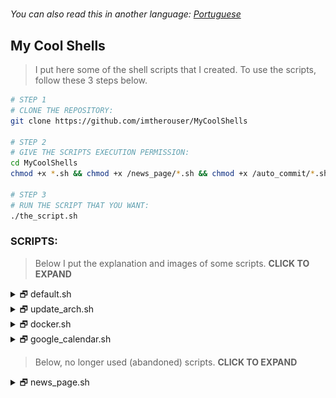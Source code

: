 #

_You can also read this in another language: [Portuguese](readme.pt-BR.md)_

## My Cool Shells

> I put here some of the shell scripts that I created. To use the scripts, follow these 3 steps below.

```bash
# STEP 1
# CLONE THE REPOSITORY:
git clone https://github.com/imtherouser/MyCoolShells

# STEP 2
# GIVE THE SCRIPTS EXECUTION PERMISSION:
cd MyCoolShells
chmod +x *.sh && chmod +x /news_page/*.sh && chmod +x /auto_commit/*.sh

# STEP 3
# RUN THE SCRIPT THAT YOU WANT:
./the_script.sh
```

### SCRIPTS:

> Below I put the explanation and images of some scripts. **CLICK TO EXPAND**

<details>

<summary>🗗 default.sh</summary>

## _🙼 default.sh_

This is a script I created to be used within all other shell scripts. This is useful to stylize texts, and to create menus quickly. To use this, import default.sh at the beginning of your script code:

```bash
source "default.sh"
```

**Examples and Features:**

**🔸 TEXT STYLIZER FEATURE**

```bash
# WITHOUT DEFAULT.SH
echo -ne "\e[1m\e[97m SCRIPT NAME \e[2m\e[37m\e[7m teste.sh \e[0m"
echo -e "\e[34m I'm blue,\e[31m I'm red,\e[32m I'm green."
echo -e "\e[42m\e[1m\e[97m Bold White Text on Green Background "
```

```bash
# WITH DAFAULT.SH
title "SCRIPT NAME"
echo -e "$blue I'm blue,$red I'm red,$green I'm green."
echo -e "$bg_green$bold$white Bold White Text on Green Background "
```

_Both examples print exactly the same result_

![default.sh_text_image](screenshots/screenshot-text.png)

**🔸 MENU CREATOR FEATURE**

FUNCTION MENU (fmenu) - Create menus from functions. To do this, simply create functions ending with "/menu":

```bash
The_menu_item/menu() {
  #commands
}
Another_item/menu() {
  #commands
}
fmenu
```

```txt
# RESULT:
 1. The menu item
 2. Another item

 Nº
```

LIST MENU (lmenu) - Create menus from lists, arrays, files... To do this, just set the list parameter and the action:

```bash
action() {                                  # actions function
  echo "Your choice was: ${list[choice]}"   # the action
}
lmenu "$(ls /sys/class/net)"                # the list
```

```txt
# RESULT: In this example, your network interfaces will be listed as a menu.
 1. enp0s25
 2. lo
 3. virbr0
 4. virbr0-nic
 5. wlp0s26u1u2
 6. wlp3s0

 Nº
```

LIST AND FUNTION MENUS **2** (fmenu2 and lmenu2) - These do the same things as the previous ones, but have keyboard support.

```text
⇩ down:             next item
⇧ up:               previous item
⇨ right or space:   choose the option
⇦ left or q:        quit
```

![default.sh_menu_image](screenshots/screenshot-menu.gif)

---

</details>

<details>

<summary>🗗 update_arch.sh</summary>

## _🙼 update_arch.sh_

This script is an easy way to update Arch Linux.

![updating_image](screenshots/screenshot-updating.gif)

Usage:

```bash
./update_arch.sh
```

When we run the script it does the following sequence:

- Shows the latest Arch update news with the 'newsboat';
- Update antivirus - the unofficial ClamAV signatures;
- Clear Paru and Pacman's cache;
- Update mirrorlist with the 'reflector';
- Update repository keys;
- Update Arch official repository;
- Update the Flatpak;
- Update the Snap;
- Update the Arch User Repository (AUR);
- Remove unneeded packages (orphans);
- And finally, ask if you want to restart the system.

Dependencies: newsboat; ClamAV; unofficial ClamAV signatures script; paru; reflector; flatpak; snap; trash.

---

</details>

<details>

<summary>🗗 docker.sh</summary>

## _🙼 docker.sh_

This is a script to view, start and stop Docker containers.

```bash
# Usage:
./docker.sh
```

![docker_image](screenshots/screenshot-docker.gif)

---

</details>

<details>

<summary>🗗 google_calendar.sh</summary>

## _🙼 google_calendar.sh_

This little script captures data from Google Calendar via gcalcli and organizes it. I use this script with Conky, to print a simple and discreet result of my appointments on the desktop.

![gcalendar_image](screenshots/screenshot-calendar.png)

```bash
# Usage:
./google_calendar.sh
```

It is necessary to install and configure gcalcli.

---

</details>

> Below, no longer used (abandoned) scripts. **CLICK TO EXPAND**

<details>

<summary>🗗 news_page.sh</summary>

## _🙼 news_page.sh_

This script extracts news from websites and creates a lightweight and practical html document.

The script also shows Twitter posts, GitHub feeds, YouTube feeds, currency quotes, weather and custom shell script outputs.

![news_page_image](screenshots/screenshot-news-dark.gif)

USAGE:

Insert your favorite news links (feed rss) in the settings file "**news_settings➜default.sh**" and run the script. You can run the script without parameters, or you can specify a custom settings file, as in the examples below:

```bash
# Without parameters:
./news_page.sh

# Specifying the settings file:
./news_page.sh -s news_settings➜Los_Angeles_News.sh

# news_page.html will be generated.
```

DEPENDENCIES:

- To show Tweets it is necessary to install: [jq](https://stedolan.github.io/jq/) (a Json parser).

- To use to use weather data feature it is necessary to install: [weather](http://fungi.yuggoth.org/weather/)

```bash
# Arch users (paru):
paru -S weather

# Debian and Ubuntu users:
sudo apt-get install weather-util
```

TIP 1:

You can schedule the script to run every 12 hours by editing cron with the command:

```bash
export VISUAL=nano; crontab -e
```

and then insert a line like this:

```txt
0 */12 * * * /home/your_username/scripts_folder/news_page/news_page.sh -s news_settings➜Los_Angeles.sh
```

TIP 2:

You can get the main feed from your GitHub, to do this go to the homepage and copy the link where it says "Subscribe to your news feed". And put it in your configuration file:

```text
feed2 "GitHub Main Feed" "https://github.com/imtherouser.private.atom?token=QWERTYQWERTYQWERTY" "8"
```

In addition to the main feed you can also get project commits, as in the image below:

![news_page_image](screenshots/screenshot-news-github.gif)

---

</details>
